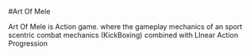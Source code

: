 #Art Of Mele

Art Of Mele is Action game. where the gameplay mechanics of an sport scentric combat mechanics (KickBoxing) combined with LInear Action Progression
